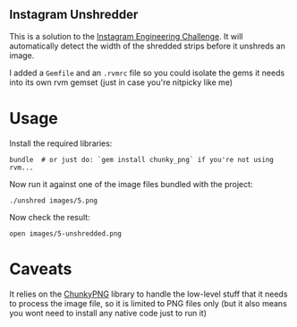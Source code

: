 Instagram Unshredder
--------------------
This is a solution to the [Instagram Engineering Challenge](http://instagram-engineering.tumblr.com/post/12651721845/instagram-engineering-challenge-the-unshredder). It will automatically detect the width of the shredded strips before it unshreds an image.

I added a `Gemfile` and an `.rvmrc` file so you could isolate the gems it needs into its own rvm gemset (just in case you're nitpicky like me)


Usage
=====

Install the required libraries:

    bundle  # or just do: `gem install chunky_png` if you're not using rvm...
    
Now run it against one of the image files bundled with the project:

    ./unshred images/5.png

Now check the result:

    open images/5-unshredded.png
   

Caveats
=======
It relies on the [ChunkyPNG](https://github.com/wvanbergen/chunky_png) library to handle the low-level stuff that it needs to process the image file, so it is limited to PNG files only (but it also means you wont need to install any native code just to run it)
